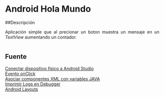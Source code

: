 Android Hola Mundo
===================

##Descripción
<p align="justify">
	Aplicación simple que al precionar un boton muestra un mensaje en un <i>TextView</i> aumentando un contador.
</p>

<p align="center">
	<img src="" width="" height="">
</p>


## Fuente

<a href="https://www.youtube.com/watch?v=NIp7yGxf30I">Conectar dispositivo físico a Android Studio</a>
<br>
<a href="http://androidcero.eledevapps.com/2015/01/onclick-en-programacion-android_28.html">Evento onClick</a>
<br>
<a href="http://androidcero.eledevapps.com/2015/01/asociar-componentes-xml-con-variables.html">Asociar componentes XML con variables JAVA</a>
<br>
<a href="https://stackoverflow.com/questions/16780294/how-to-print-to-the-console-in-android-studio">Imprimir Logs en Debugger</a>
<br>
<a href="https://www.youtube.com/watch?v=Qhie_NDM_DQ">Android Layouts</a>
